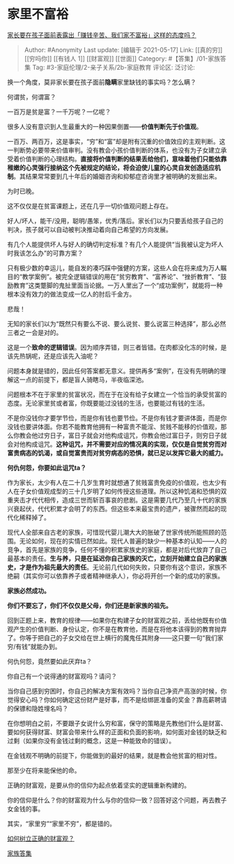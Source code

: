 # 家里不富裕
[家长要在孩子面前表露出「赚钱辛苦、我们家不富裕」这样的态度吗？](https://www.zhihu.com/question/296333267/answer/551002721)

> Author: #Anonymity
> Last update: [编辑于 2021-05-17]
> Link: [[真的穷]] [[穷吗你]] [[有钱人 1]] [[财富观]] [[世面]]
> Category: #【答集】/01-家族答集
> Tag: #3-家庭伦理/2-亲子关系/2b-家庭教育 
> 评论区:
> 泛讨论:

换一个角度，莫非家长要在孩子面前**隐瞒**家里缺钱的事实吗？怎么瞒？

何谓贫，何谓富？

一百万是贫是富？一千万呢？一亿呢？

很多人没有意识到人生最重大的一种因果倒置——**价值判断先于价值观**。

一百万、两百万，这是事实，“穷”和“富”却是附有沉重的价值效应的主观判断。这一判断势必要带来价值审判。没有教会小孩价值判断的体系，也没有为子女建立承受着价值判断的心理结构。**直接将价值判断的结果丢给他们，意味着他们只能依靠稚嫩的心灵强行接纳这个先被规定的结论，将会迫使儿童的心灵自发创造适应机制**。其结果常常要到几十年后的婚姻咨询和抑郁症咨询里才被明确的发掘出来。

为时已晚。

这不仅仅是在贫富课题上，还在几乎一切价值观问题上存在。

好人/坏人，能干/没用，聪明/愚笨，优秀/落后。家长们以为只要丢给孩子自己的判决，孩子就可以自动被判决推动着向自己希望的方向发展。

有几个人能提供坏人与好人的确切判定标准？有几个人能提供“当我被认定为坏人时我该怎么办”的可靠方案？

只有极少数的幸运儿，能自发的凑巧踩中强健的方案，这些人会在将来成为万人瞩目的“教学案例”。被完全逻辑错误的用在“贫穷教育”、“富养论”、“挫折教育”、“鼓励教育”这类蹩脚的鬼扯里面当论据。一万人里出了一个“成功案例”，就能将一种根本没有效力的做法变成一亿人的肘后千金方。

悲哉！

无知的家长们以为“既然只有要么不说、要么说贫、要么说富三种选择”，那么必然三者之一会是对的。

这是一个**致命的逻辑错误**。因为顺序弄错，则三者皆错。在肉都没化冻的时候，是该先热锅呢，还是应该先入油呢？

问题本身就是错的，因此任何答案都无意义。提供再多“案例”，在没有先明确的理解这一点的前提下，都是盲人骑瞎马，半夜临深池。

问题根本不在于家里的贫富状况，而在于在没有给子女建立一个恰当的承受贫富的态度。无论家里贫或者富，你既要能过没钱的生活，也要能过有钱的生活。

不是你没钱你才要学节俭，而是你有钱也要节俭。不是你有钱才要讲体面，而是你没钱也要讲体面。你若不能教育他拥有一种富贵不能淫、贫贱不能移的价值观，那么你教会他过穷日子，富日子就会对他构成诅咒，你教会他过富日子，则穷日子就会对他构成诅咒。**这种诅咒，并不需要对应的情况真的实现，仅仅是自觉贫穷而对富贵病态的饥渴，或自觉富贵而对贫穷病态的恐惧，就已足以发挥它最大的威力。**

**何仇何怨，你要如此诅咒ta？**

作为家长，太少有人在二十几岁生育时就想通了贫贱富贵免疫的价值观，也太少有人在子女价值观成型的三十几岁明了如何传授这些道理。所以这种饥渴和恐惧的双重夹击才代代相传，造成三世而斩百事哀的悲剧。这是需要几代乃至几十代的家族兴衰起伏，代代积累才会明了的东西。但这些本来最宝贵的遗产，被骤然而起的现代化稀释掉了。

现代人全部来自古老的家族，可惜现代婴儿潮大大的胀破了世家传统所能照顾的范围。无论如何，现在的实情已然如此。现代人普遍的缺少一种基本的认知——人的竞争，首先是家族的竞争，任何不懂的积累家族史的家庭，都是对后代放弃了自己最基本的责任。**生与养，只是在延迟你自己家族的灭亡，立刻开始建立自己的家族史，才是作为祖先最大的责任**。无论前几代如何失败，只要你有这个意识，家族不绝嗣（其实你可以依靠养子或者精神继承人），你必将开创一个新的成功的家族。

**家族必然成功。**

**你们不要忘了，你们不仅仅是父母，你们还是新家族的祖先。**

回到正题上来，教育的规律——如果你在构建子女的财富观之前，丢给他既有价值观产生的价值判断、身份认定，你不是在教育他，而是在将他本该得到的教育抛弃了。你等于把自己的子女交给在世上横行的魔鬼任其附身——这只要一句“我们家穷/有钱”就能办到。

何仇何怨，竟然要如此厌弃ta？

你自己有一个说得通的财富观吗？请问？

当你自己感到穷困时，你自己的解决方案有效吗？当你自己净资产高涨的时候，你觉得安心吗？你如何确定这份财产是好事，而不是给绑匪准备的奖金？靠高薪聘请的保镖和隐姓埋名吗？

在你想明白之前，不要跟子女说什么穷和富，保守的策略是先教他们什么是财富、要如何获得财富、财富会带来什么样的正面和负面的影响，如何面对金钱的缺乏和过剩（如果你没有金钱过剩的概念，这是一种能致命的错误）。

在金钱观不明确的前提下，你能做到的最好的结果，就是教会他贫富的相对性。

那至少在将来能保他的命。

正确的财富观，是要从你的信仰为起点依着坚实的逻辑重新构建的。

你的信仰是什么？你的财富观为什么与你的信仰一致？回答好这个问题，再去教子女金钱的事。

其实，“家里穷”“家里不穷”，都是错的。

[如何树立正确的财富观？](https://www.zhihu.com/question/314627020/answer/1193533378)

[家族答集](https://zhihu.com/collection/378738313)
